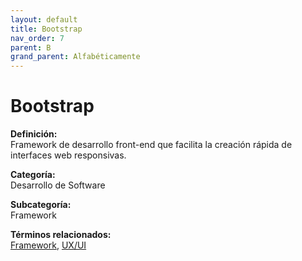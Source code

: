 ```yaml
---
layout: default
title: Bootstrap
nav_order: 7
parent: B
grand_parent: Alfabéticamente
---
```


# Bootstrap

**Definición:**  
Framework de desarrollo front-end que facilita la creación rápida de interfaces web responsivas.

**Categoría:**  
Desarrollo de Software  

**Subcategoría:**  
Framework

**Términos relacionados:**  
[Framework](https://maleniski.github.io/diccionario-angl-tec-mx/docs/alfabeticamente/F/framework.html), [UX/UI](https://maleniski.github.io/diccionario-angl-tec-mx/docs/alfabeticamente/U/uxui.html)
